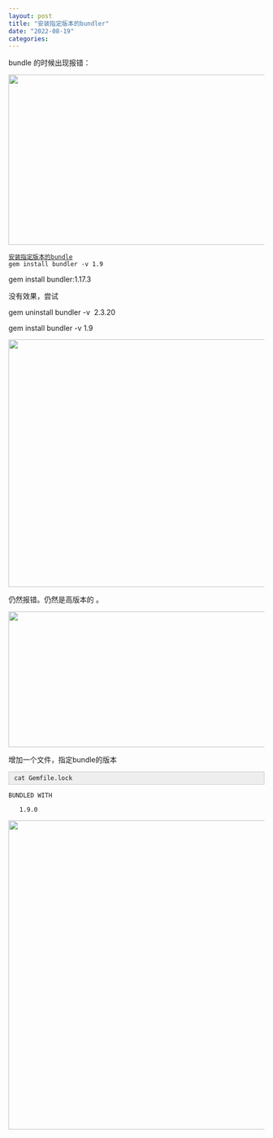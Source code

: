```yaml
---
layout: post
title: "安装指定版本的bundler"
date: "2022-08-19"
categories: 
---
```

<p>bundle 的时候出现报错：</p>

<p><img height="335" src="/uploads/ckeditor/pictures/288/image-20220819103144-1.png" width="1305" /></p>

<pre class="default s-code-block">
<code class="hljs language-undefined"><a href="https://stackoverflow.com/questions/60631953/warning-the-running-version-of-bundler-is-older-than-the-version-that-created-t">安装指定版本的bundle</a>
gem install bundler -v 1.9</code></pre>

<p>gem install bundler:1.17.3</p>

<p>没有效果，尝试</p>

<p>gem uninstall bundler -v&nbsp; 2.3.20</p>

<p>gem install bundler -v 1.9</p>

<p><img height="487" src="/uploads/ckeditor/pictures/289/image-20220819103417-2.png" width="1466" /></p>

<p>仍然报错。仍然是高版本的 。</p>

<p><img height="267" src="/uploads/ckeditor/pictures/290/image-20220819103525-3.png" width="917" /></p>

<p>增加一个文件，指定bundle的版本</p>

<div style="background:#eeeeee;border:1px solid #cccccc;padding:5px 10px;"><code>cat Gemfile.lock</code></div>

<pre>
<code>BUNDLED WITH

&nbsp;&nbsp; 1.9.0</code></pre>

<p><img height="608" src="/uploads/ckeditor/pictures/291/image-20220819104721-1.png" width="1062" /></p>

<p>&nbsp;</p>

